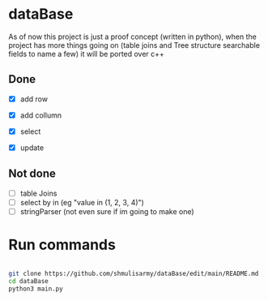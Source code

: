 # dataBase


As of now this project is just a proof concept (written in python), when the project has more things going on (table joins and Tree structure searchable fields to name a few) it will be ported over c++



## Done
- [x] add row
- [x] add collumn
- [x] select
- [x] update


## Not done
- [ ] table Joins
- [ ] select by in (eg "value in (1, 2, 3, 4)")
- [ ] stringParser (not even sure if im going to make one)

# Run commands
```bash

git clone https://github.com/shmulisarmy/dataBase/edit/main/README.md
cd dataBase
python3 main.py

```

